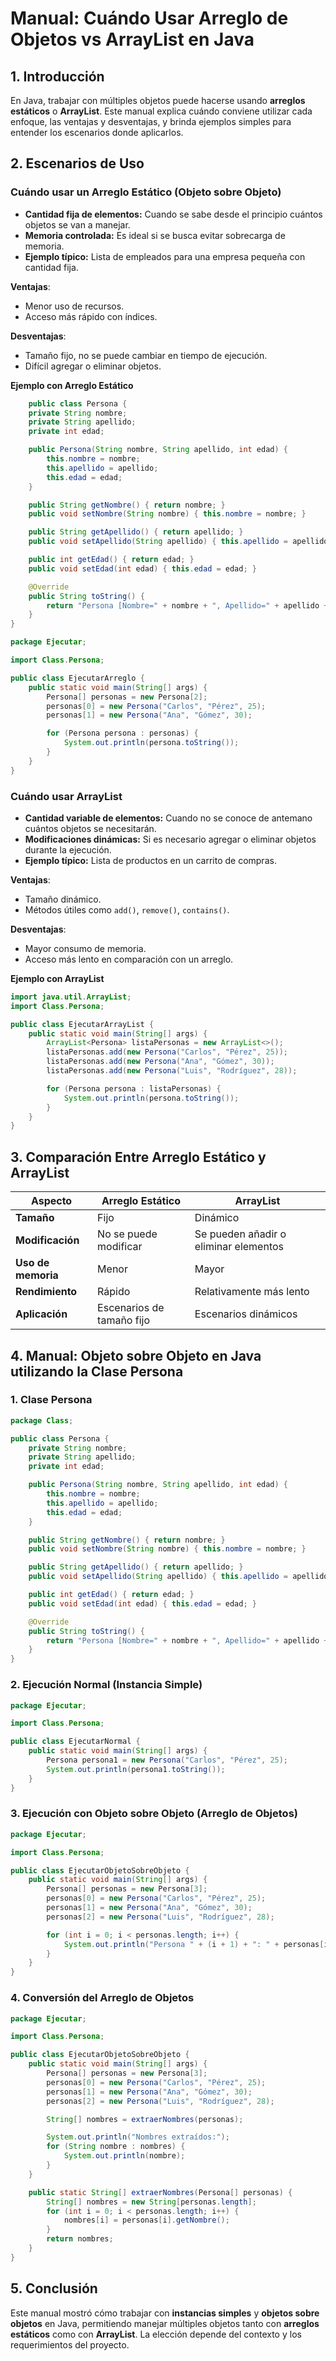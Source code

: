 
# Manual: Cuándo Usar Arreglo de Objetos vs ArrayList en Java

## 1. Introducción
En Java, trabajar con múltiples objetos puede hacerse usando **arreglos estáticos** o **ArrayList**. Este manual explica cuándo conviene utilizar cada enfoque, las ventajas y desventajas, y brinda ejemplos simples para entender los escenarios donde aplicarlos.

## 2. Escenarios de Uso

### **Cuándo usar un Arreglo Estático (Objeto sobre Objeto)**
- **Cantidad fija de elementos:** Cuando se sabe desde el principio cuántos objetos se van a manejar.
- **Memoria controlada:** Es ideal si se busca evitar sobrecarga de memoria.
- **Ejemplo típico:** Lista de empleados para una empresa pequeña con cantidad fija.

**Ventajas**:
- Menor uso de recursos.
- Acceso más rápido con índices.

**Desventajas**:
- Tamaño fijo, no se puede cambiar en tiempo de ejecución.
- Difícil agregar o eliminar objetos.

**Ejemplo con Arreglo Estático**

```java
    public class Persona {
    private String nombre;
    private String apellido;
    private int edad;

    public Persona(String nombre, String apellido, int edad) {
        this.nombre = nombre;
        this.apellido = apellido;
        this.edad = edad;
    }

    public String getNombre() { return nombre; }
    public void setNombre(String nombre) { this.nombre = nombre; }

    public String getApellido() { return apellido; }
    public void setApellido(String apellido) { this.apellido = apellido; }

    public int getEdad() { return edad; }
    public void setEdad(int edad) { this.edad = edad; }

    @Override
    public String toString() {
        return "Persona [Nombre=" + nombre + ", Apellido=" + apellido + ", Edad=" + edad + "]";
    }
}
```

```java
package Ejecutar;

import Class.Persona;

public class EjecutarArreglo {
    public static void main(String[] args) {
        Persona[] personas = new Persona[2];
        personas[0] = new Persona("Carlos", "Pérez", 25);
        personas[1] = new Persona("Ana", "Gómez", 30);

        for (Persona persona : personas) {
            System.out.println(persona.toString());
        }
    }
}
```

### **Cuándo usar ArrayList**
- **Cantidad variable de elementos:** Cuando no se conoce de antemano cuántos objetos se necesitarán.
- **Modificaciones dinámicas:** Si es necesario agregar o eliminar objetos durante la ejecución.
- **Ejemplo típico:** Lista de productos en un carrito de compras.

**Ventajas**:
- Tamaño dinámico.
- Métodos útiles como `add()`, `remove()`, `contains()`.

**Desventajas**:
- Mayor consumo de memoria.
- Acceso más lento en comparación con un arreglo.

**Ejemplo con ArrayList**
```java
import java.util.ArrayList;
import Class.Persona;

public class EjecutarArrayList {
    public static void main(String[] args) {
        ArrayList<Persona> listaPersonas = new ArrayList<>();
        listaPersonas.add(new Persona("Carlos", "Pérez", 25));
        listaPersonas.add(new Persona("Ana", "Gómez", 30));
        listaPersonas.add(new Persona("Luis", "Rodríguez", 28));

        for (Persona persona : listaPersonas) {
            System.out.println(persona.toString());
        }
    }
}
```

## 3. Comparación Entre Arreglo Estático y ArrayList

| **Aspecto**            | **Arreglo Estático**                    | **ArrayList**                          |
|------------------------|------------------------------------------|----------------------------------------|
| **Tamaño**             | Fijo                                     | Dinámico                              |
| **Modificación**       | No se puede modificar                    | Se pueden añadir o eliminar elementos |
| **Uso de memoria**     | Menor                                     | Mayor                                 |
| **Rendimiento**        | Rápido                                    | Relativamente más lento               |
| **Aplicación**         | Escenarios de tamaño fijo                | Escenarios dinámicos                  |

## 4. Manual: Objeto sobre Objeto en Java utilizando la Clase Persona

### 1. Clase Persona
```java
package Class;

public class Persona {
    private String nombre;
    private String apellido;
    private int edad;

    public Persona(String nombre, String apellido, int edad) {
        this.nombre = nombre;
        this.apellido = apellido;
        this.edad = edad;
    }

    public String getNombre() { return nombre; }
    public void setNombre(String nombre) { this.nombre = nombre; }

    public String getApellido() { return apellido; }
    public void setApellido(String apellido) { this.apellido = apellido; }

    public int getEdad() { return edad; }
    public void setEdad(int edad) { this.edad = edad; }

    @Override
    public String toString() {
        return "Persona [Nombre=" + nombre + ", Apellido=" + apellido + ", Edad=" + edad + "]";
    }
}
```

### 2. Ejecución Normal (Instancia Simple)
```java
package Ejecutar;

import Class.Persona;

public class EjecutarNormal {
    public static void main(String[] args) {
        Persona persona1 = new Persona("Carlos", "Pérez", 25);
        System.out.println(persona1.toString());
    }
}
```

### 3. Ejecución con Objeto sobre Objeto (Arreglo de Objetos)
```java
package Ejecutar;

import Class.Persona;

public class EjecutarObjetoSobreObjeto {
    public static void main(String[] args) {
        Persona[] personas = new Persona[3];
        personas[0] = new Persona("Carlos", "Pérez", 25);
        personas[1] = new Persona("Ana", "Gómez", 30);
        personas[2] = new Persona("Luis", "Rodríguez", 28);

        for (int i = 0; i < personas.length; i++) {
            System.out.println("Persona " + (i + 1) + ": " + personas[i].toString());
        }
    }
}
```

### 4. Conversión del Arreglo de Objetos
```java
package Ejecutar;

import Class.Persona;

public class EjecutarObjetoSobreObjeto {
    public static void main(String[] args) {
        Persona[] personas = new Persona[3];
        personas[0] = new Persona("Carlos", "Pérez", 25);
        personas[1] = new Persona("Ana", "Gómez", 30);
        personas[2] = new Persona("Luis", "Rodríguez", 28);

        String[] nombres = extraerNombres(personas);

        System.out.println("Nombres extraídos:");
        for (String nombre : nombres) {
            System.out.println(nombre);
        }
    }

    public static String[] extraerNombres(Persona[] personas) {
        String[] nombres = new String[personas.length];
        for (int i = 0; i < personas.length; i++) {
            nombres[i] = personas[i].getNombre();
        }
        return nombres;
    }
}
```

## 5. Conclusión

Este manual mostró cómo trabajar con **instancias simples** y **objetos sobre objetos** en Java, permitiendo manejar múltiples objetos tanto con **arreglos estáticos** como con **ArrayList**. La elección depende del contexto y los requerimientos del proyecto.
